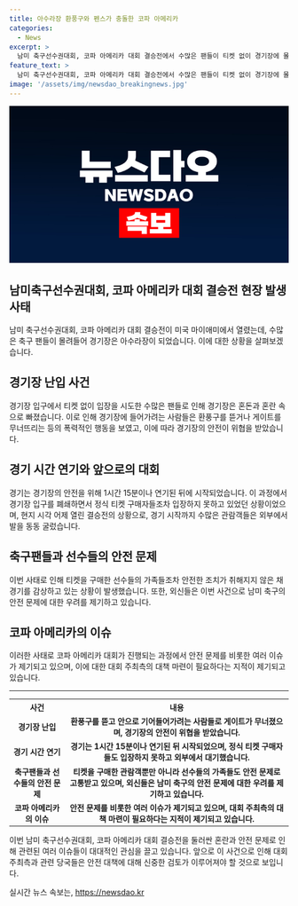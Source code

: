 ```yaml
---
title: 아수라장 환풍구와 펜스가 충돌한 코파 아메리카
categories:
  - News
excerpt: >
  남미 축구선수권대회, 코파 아메리카 대회 결승전에서 수많은 팬들이 티켓 없이 경기장에 몰려들어 아수라장이 되었습니다. 경기장 측의 티켓 없는 입장을 막기 위한 조치로 인해 경기를 보지 못한 팬들은 밖에서 발을 동동 굴려야 했고, 경기는 1시간 15분 늦게 시작되었습니다. 이러한 상황으로 외신들은 코파 아메리카의 부정적인 이미지가 제기되며 북중미 월드컵에 대한 우려가 일으켰다고 전해졌습니다.
feature_text: >
  남미 축구선수권대회, 코파 아메리카 대회 결승전에서 수많은 팬들이 티켓 없이 경기장에 몰려들어 아수라장이 되었습니다. 경기장 측의 티켓 없는 입장을 막기 위한 조치로 인해 경기를 보지 못한 팬들은 밖에서 발을 동동 굴려야 했고, 경기는 1시간 15분 늦게 시작되었습니다. 이러한 상황으로 외신들은 코파 아메리카의 부정적인 이미지가 제기되며 북중미 월드컵에 대한 우려가 일으켰다고 전해졌습니다.
image: '/assets/img/newsdao_breakingnews.jpg'
---
```


<p><img src="/assets/img/newsdao_breakingnews.jpg" alt="firstkoreanews 속보" /></p>

<h2>남미축구선수권대회, 코파 아메리카 대회 결승전 현장 발생사태</h2>

<p data-ke-size="size16">남미 축구선수권대회, 코파 아메리카 대회 결승전이 미국 마이애미에서 열렸는데, 수많은 축구 팬들이 몰려들어 경기장은 아수라장이 되었습니다. 이에 대한 상황을 살펴보겠습니다.</p>

<h2 data-ke-size="size26">경기장 난입 사건</h2>

<p data-ke-size="size16">경기장 입구에서 티켓 없이 입장을 시도한 수많은 팬들로 인해 경기장은 혼돈과 혼란 속으로 빠졌습니다. 이로 인해 경기장에 들어가려는 사람들은 환풍구를 뜯거나 게이트를 무너뜨리는 등의 폭력적인 행동을 보였고, 이에 따라 경기장의 안전이 위협을 받았습니다.</p>

<h2 data-ke-size="size26">경기 시간 연기와 앞으로의 대회</h2>

<p data-ke-size="size16">경기는 경기장의 안전을 위해 1시간 15분이나 연기된 뒤에 시작되었습니다. 이 과정에서 경기장 입구를 폐쇄하면서 정식 티켓 구매자들조차 입장하지 못하고 있었던 상황이었으며, 현지 시각 어제 열린 결승전의 상황으로, 경기 시작까지 수많은 관람객들은 외부에서 발을 동동 굴렀습니다.</p>

<h2 data-ke-size="size26">축구팬들과 선수들의 안전 문제</h2>

<p data-ke-size="size16">이번 사태로 인해 티켓을 구매한 선수들의 가족들조차 안전한 조치가 취해지지 않은 채 경기를 감상하고 있는 상황이 발생했습니다. 또한, 외신들은 이번 사건으로 남미 축구의 안전 문제에 대한 우려를 제기하고 있습니다.</p>

<h2 data-ke-size="size26">코파 아메리카의 이슈</h2>

<p data-ke-size="size16">이러한 사태로 코파 아메리카 대회가 진행되는 과정에서 안전 문제를 비롯한 여러 이슈가 제기되고 있으며, 이에 대한 대회 주최측의 대책 마련이 필요하다는 지적이 제기되고 있습니다.</p>

<hr>

<table>
    <tr>
        <th>사건</th>
        <th>내용</th>
    </tr>
    <tr>
        <td style="text-align: center; height: 17px;"><b>경기장 난입</b></td>
        <td style="text-align: center; height: 17px;"><b>환풍구를 뜯고 안으로 기어들어가려는 사람들로 게이트가 무너졌으며, 경기장의 안전이 위협을 받았습니다.</b></td>
    </tr>
    <tr>
        <td style="text-align: center; height: 17px;"><b>경기 시간 연기</b></td>
        <td style="text-align: center; height: 17px;"><b>경기는 1시간 15분이나 연기된 뒤 시작되었으며, 정식 티켓 구매자들도 입장하지 못하고 외부에서 대기했습니다.</b></td>
    </tr>
    <tr>
        <td style="text-align: center; height: 17px;"><b>축구팬들과 선수들의 안전 문제</b></td>
        <td style="text-align: center; height: 17px;"><b>티켓을 구매한 관람객뿐만 아니라 선수들의 가족들도 안전 문제로 고통받고 있으며, 외신들은 남미 축구의 안전 문제에 대한 우려를 제기하고 있습니다.</b></td>
    </tr>
    <tr>
        <td style="text-align: center; height: 17px;"><b>코파 아메리카의 이슈</b></td>
        <td style="text-align: center; height: 17px;"><b>안전 문제를 비롯한 여러 이슈가 제기되고 있으며, 대회 주최측의 대책 마련이 필요하다는 지적이 제기되고 있습니다.</b></td>
    </tr>
</table>

<p data-ke-size="size16">이번 남미 축구선수권대회, 코파 아메리카 대회 결승전을 둘러싼 혼란과 안전 문제로 인해 관련된 여러 이슈들이 대대적인 관심을 끌고 있습니다. 앞으로 이 사건으로 인해 대회 주최측과 관련 당국들은 안전 대책에 대해 신중한 검토가 이루어져야 할 것으로 보입니다.</p>
실시간 뉴스 속보는, <a href="https://newsdao.kr" rel="dofollow">https://newsdao.kr</a>


